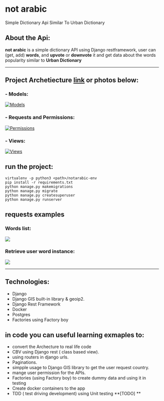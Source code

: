 # not arabic
Simple Dictionary Api Similar To Urban Dictionary

## About the Api:

**not arabic** is a simple dictionary API using Django restframework, user can (get, add) **words**, and **upvote** or **downvote** it and get data about the words popularity similar to **Urban Dictionary**

---

## Project Archetiecture [link](https://drive.google.com/file/d/14UaZKbFcpjQBvYtB40IUxxLHfnGgt24D/view?usp=sharing "link") or photos below:

### - Models:

[![Models](https://www7.0zz0.com/2019/06/10/20/502454527.jpeg)](https://www7.0zz0.com/2019/06/10/20/502454527.jpeg)

### - Requests and Permissions:

[![Permissions](https://www5.0zz0.com/2019/06/10/21/452319419.jpeg "Permissions")](https://www5.0zz0.com/2019/06/10/21/452319419.jpeg "Permissions")

### - Views: 

[![Views](https://www5.0zz0.com/2019/06/10/21/854204385.jpeg)](https://www5.0zz0.com/2019/06/10/21/854204385.jpeg)

## run the project: 
```
virtualenv -p python3 <path>/notarabic-env
pip install -r requirements.txt
python manage.py makemigrations
python manage.py migrate
python manage.py createsuperuser
python manage.py runserver
```

## requests examples 

### Words list: 

[![](https://www3.0zz0.com/2019/06/10/22/904453314.jpeg)](https://www3.0zz0.com/2019/06/10/22/904453314.jpeg)

### Retrieve user word instance:
[![](https://www3.0zz0.com/2019/06/10/22/494644414.jpeg)](https://www3.0zz0.com/2019/06/10/22/494644414.jpeg)

-----

## Technologies:
- Django
- Django GIS built-in library & geoip2.
- Django Rest Framework
- Docker
- Postgres
- Factories using Factory boy 

## in code you can useful learning exmaples to:
- convert the Archecture to real life code
- CBV using Django rest ( class based view).
- using routers in django urls.
- Paginations.
- simpple usage to Django GIS library to get the user request country.
- mange user permission for the APIs.
- Factories (using Factory boy) to create dummy data and using it in testing
- Create docker containers to the app
- TDD ( test driving development) using Unit testing **[TODO] **


